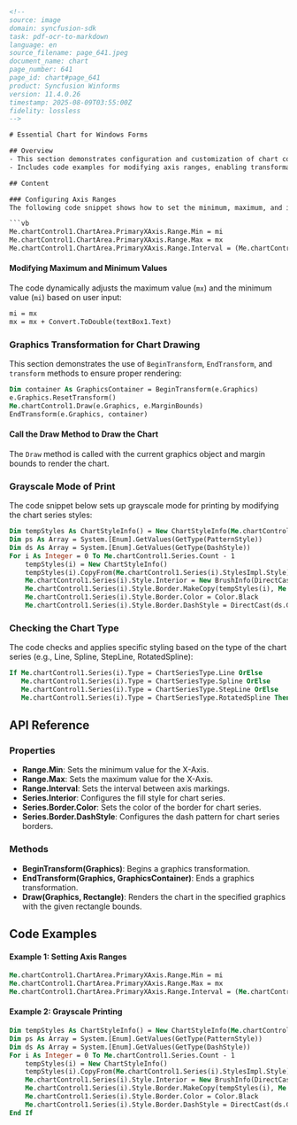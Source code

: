 ```html
<!-- 
source: image
domain: syncfusion-sdk
task: pdf-ocr-to-markdown
language: en
source_filename: page_641.jpeg
document_name: chart
page_number: 641
page_id: chart#page_641
product: Syncfusion Winforms
version: 11.4.0.26
timestamp: 2025-08-09T03:55:00Z
fidelity: lossless
-->

# Essential Chart for Windows Forms

## Overview
- This section demonstrates configuration and customization of chart controls in Windows Forms, focusing on axis ranges, transformations, and grayscale mode printing.
- Includes code examples for modifying axis ranges, enabling transformations, and configuring styles for grayscale printing.

## Content

### Configuring Axis Ranges
The following code snippet shows how to set the minimum, maximum, and interval values for the X-Axis of a chart control:

```vb
Me.chartControl1.ChartArea.PrimaryXAxis.Range.Min = mi
Me.chartControl1.ChartArea.PrimaryXAxis.Range.Max = mx
Me.chartControl1.ChartArea.PrimaryXAxis.Range.Interval = (Me.chartControl1.ChartArea.PrimaryXAxis.Range.Max - Me.chartControl1.ChartArea.PrimaryXAxis.Range.Min) / Me.chartControl1.ChartArea.PrimaryXAxis.Range.NumberOfIntervals
```

#### Modifying Maximum and Minimum Values
The code dynamically adjusts the maximum value (`mx`) and the minimum value (`mi`) based on user input:

```vb
mi = mx
mx = mx + Convert.ToDouble(textBox1.Text)
```

### Graphics Transformation for Chart Drawing
This section demonstrates the use of `BeginTransform`, `EndTransform`, and `transform` methods to ensure proper rendering:

```vb
Dim container As GraphicsContainer = BeginTransform(e.Graphics)
e.Graphics.ResetTransform()
Me.chartControl1.Draw(e.Graphics, e.MarginBounds)
EndTransform(e.Graphics, container)
```

#### Call the Draw Method to Draw the Chart
The `Draw` method is called with the current graphics object and margin bounds to render the chart.

### Grayscale Mode of Print
The code snippet below sets up grayscale mode for printing by modifying the chart series styles:

```vb
Dim tempStyles As ChartStyleInfo() = New ChartStyleInfo(Me.chartControl1.Series.Count - 1) {}
Dim ps As Array = System.[Enum].GetValues(GetType(PatternStyle))
Dim ds As Array = System.[Enum].GetValues(GetType(DashStyle))
For i As Integer = 0 To Me.chartControl1.Series.Count - 1
    tempStyles(i) = New ChartStyleInfo()
    tempStyles(i).CopyFrom(Me.chartControl1.Series(i).StylesImpl.Style)
    Me.chartControl1.Series(i).Style.Interior = New BrushInfo(DirectCast(ps.GetValue(i Mod ps.Length), PatternStyle), Color.Black, Color.White)
    Me.chartControl1.Series(i).Style.Border.MakeCopy(tempStyles(i), Me.chartControl1.Series(i).Style.Border.Sip)
    Me.chartControl1.Series(i).Style.Border.Color = Color.Black
    Me.chartControl1.Series(i).Style.Border.DashStyle = DirectCast(ds.GetValue(i Mod ds.Length), DashStyle)
```

### Checking the Chart Type
The code checks and applies specific styling based on the type of the chart series (e.g., Line, Spline, StepLine, RotatedSpline):

```vb
If Me.chartControl1.Series(i).Type = ChartSeriesType.Line OrElse
   Me.chartControl1.Series(i).Type = ChartSeriesType.Spline OrElse
   Me.chartControl1.Series(i).Type = ChartSeriesType.StepLine OrElse
   Me.chartControl1.Series(i).Type = ChartSeriesType.RotatedSpline Then
```

## API Reference

### Properties
- **Range.Min**: Sets the minimum value for the X-Axis.
- **Range.Max**: Sets the maximum value for the X-Axis.
- **Range.Interval**: Sets the interval between axis markings.
- **Series.Interior**: Configures the fill style for chart series.
- **Series.Border.Color**: Sets the color of the border for chart series.
- **Series.Border.DashStyle**: Configures the dash pattern for chart series borders.

### Methods
- **BeginTransform(Graphics)**: Begins a graphics transformation.
- **EndTransform(Graphics, GraphicsContainer)**: Ends a graphics transformation.
- **Draw(Graphics, Rectangle)**: Renders the chart in the specified graphics with the given rectangle bounds.

## Code Examples
#### Example 1: Setting Axis Ranges
```vb
Me.chartControl1.ChartArea.PrimaryXAxis.Range.Min = mi
Me.chartControl1.ChartArea.PrimaryXAxis.Range.Max = mx
Me.chartControl1.ChartArea.PrimaryXAxis.Range.Interval = (Me.chartControl1.ChartArea.PrimaryXAxis.Range.Max - Me.chartControl1.ChartArea.PrimaryXAxis.Range.Min) / Me.chartControl1.ChartArea.PrimaryXAxis.Range.NumberOfIntervals
```

#### Example 2: Grayscale Printing
```vb
Dim tempStyles As ChartStyleInfo() = New ChartStyleInfo(Me.chartControl1.Series.Count - 1) {}
Dim ps As Array = System.[Enum].GetValues(GetType(PatternStyle))
Dim ds As Array = System.[Enum].GetValues(GetType(DashStyle))
For i As Integer = 0 To Me.chartControl1.Series.Count - 1
    tempStyles(i) = New ChartStyleInfo()
    tempStyles(i).CopyFrom(Me.chartControl1.Series(i).StylesImpl.Style)
    Me.chartControl1.Series(i).Style.Interior = New BrushInfo(DirectCast(ps.GetValue(i Mod ps.Length), PatternStyle), Color.Black, Color.White)
    Me.chartControl1.Series(i).Style.Border.MakeCopy(tempStyles(i), Me.chartControl1.Series(i).Style.Border.Sip)
    Me.chartControl1.Series(i).Style.Border.Color = Color.Black
    Me.chartControl1.Series(i).Style.Border.DashStyle = DirectCast(ds.GetValue(i Mod ds.Length), DashStyle)
End If
```

<!-- tags: [chart, windows forms, range, transform, grayscale, graphics, series, stroke, fill] keywords: [range, interval, transform, grayscale, graphics, series, style] -->
```